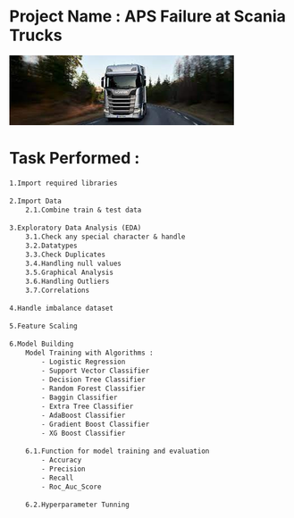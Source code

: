 # Project Name : APS Failure at Scania Trucks

![Alt text](image.png)

# Task Performed :

    1.Import required libraries

    2.Import Data
        2.1.Combine train & test data

    3.Exploratory Data Analysis (EDA)
        3.1.Check any special character & handle
        3.2.Datatypes
        3.3.Check Duplicates
        3.4.Handling null values
        3.5.Graphical Analysis
        3.6.Handling Outliers
        3.7.Correlations

    4.Handle imbalance dataset

    5.Feature Scaling

    6.Model Building
        Model Training with Algorithms :
            - Logistic Regression
            - Support Vector Classifier
            - Decision Tree Classifier
            - Random Forest Classifier
            - Baggin Classifier
            - Extra Tree Classifier
            - AdaBoost Classifier
            - Gradient Boost Classifier
            - XG Boost Classifier

        6.1.Function for model training and evaluation
            - Accuracy
            - Precision
            - Recall
            - Roc_Auc_Score
            
        6.2.Hyperparameter Tunning
    


